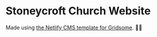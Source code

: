 # Stoneycroft Church Website

Made using [the Netlify CMS template for Gridsome](https://github.com/suits-at/netlifycms-gridsome).
🎉🙌
